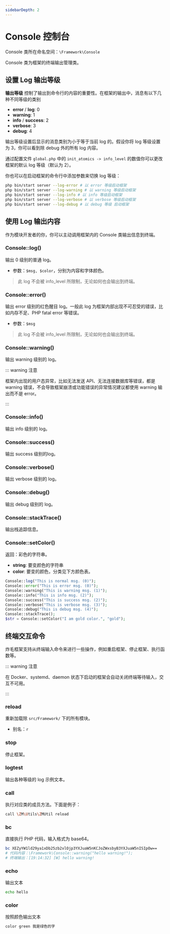 ```yaml
---
sidebarDepth: 2
---
```


# Console 控制台

Console 类所在命名空间：`\Framework\Console`

Console 类为框架的终端输出管理类。

## 设置 Log 输出等级

**输出等级** 控制了输出到命令行的内容的重要性。在框架的输出中，消息有以下几种不同等级的类别

- **error** / **log**: 0
- **warning**: 1
- **info** / **success**: 2
- **verbose**: 3
- **debug**: 4

输出等级设置后显示的消息类别为小于等于当前 log 的。假设你将 log 等级设置为 3，你可以看到除 debug 外的所有 log 内容。

通过配置文件 `global.php` 中的 `init_atomics -> info_level` 的数值你可以更改框架的默认 log 等级（默认为 2）。

你也可以在启动框架的命令行中添加参数来切换 log 等级：

```bash
php bin/start server --log-error # 以 error 等级启动框架
php bin/start server --log-warning # 以 warning 等级启动框架
php bin/start server --log-info # 以 info 等级启动框架
php bin/start server --log-verbose # 以 verbose 等级启动框架
php bin/start server --log-debug # 以 debug 等级 启动框架
```

## 使用 Log 输出内容

作为模块开发者的你，你可以主动调用框架内的 Console 类输出信息到终端。

### Console::log()

输出 0 级别的普通 log。

- 参数：`$msg, $color`，分别为内容和字体颜色。

> 此 log 不会被 info_level 所限制，无论如何也会输出到终端。

### Console::error()

输出 error 级别的红色醒目 log。一般此 log 为框架内部出现不可忍受的错误，比如内存不足、PHP fatal error 等错误。

- 参数：`$msg`

> 此 log 不会被 info_level 所限制，无论如何也会输出到终端。

### Console::warning()

输出 warning 级别的 log。

::: warning 注意

框架内出现的用户态异常，比如无法发送 API、无法连接数据库等错误，都是 warning 错误，不会导致框架崩溃或功能错误的异常情况建议都使用 warning 输出而不是 error。

:::

### Console::info()

输出 info 级别的 log。

### Console::success()

输出 success 级别的log。

### Console::verbose()

输出 verbose 级别的 log。

### Console::debug()

输出 debug 级别的 log。

### Console::stackTrace()

输出栈追踪信息。

### Console::setColor()

返回：彩色的字符串。

- **string**: 要变颜色的字符串
- **color**: 要变的颜色，分类见下方颜色表。

```php
Console::log("This is normal msg. (0)");
Console::error("This is error msg. (0)");
Console::warning("This is warning msg. (1)");
Console::info("This is info msg. (2)");
Console::success("This is success msg. (2)");
Console::verbose("This is verbose msg. (3)");
Console::debug("This is debug msg. (4)");
Console::stackTrace();
$str = Console::setColor("I am gold color.", "gold");
```

## 终端交互命令

炸毛框架支持从终端输入命令来进行一些操作，例如重启框架、停止框架、执行函数等。

::: warning 注意

在 Docker、systemd、daemon 状态下启动的框架会自动关闭终端等待输入，交互不可用。

:::

### reload

重新加载除 `src/Framework/` 下的所有模块。

- 别名：`r`

### stop

停止框架。

### logtest

输出各种等级的 log 示例文本。

### call

执行对应类的成员方法。下面是例子：

```bash
call \ZM\Utils\ZMUtil reload
```

### bc

直接执行 PHP 代码，输入格式为 base64。

```bash
bc XEZyYW1ld29ya1xDb25zb2xlOjp3YXJuaW5nKCJoZWxsbyB3YXJuaW5nISIpOw==
# 代码内容：\Framework\Console::warning("hello warning!");
# 终端输出：[19:14:32] [W] hello warning!
```

### echo

输出文本

```bash
echo hello
```

### color

按照颜色输出文本

```bash
color green 我是绿色的字
```

